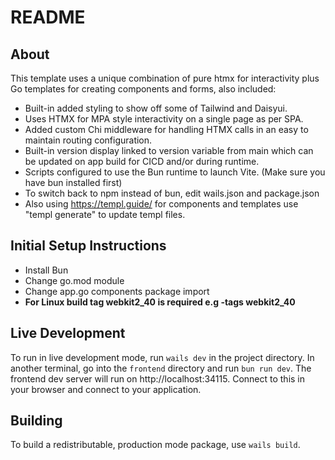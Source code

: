 # README

## About

This template uses a unique combination of pure htmx for interactivity plus Go templates for creating components and forms, also included:
- Built-in added styling to show off some of Tailwind and Daisyui.
- Uses HTMX for MPA style interactivity on a single page as per SPA.
- Added custom Chi middleware for handling HTMX calls in an easy to maintain routing configuration.
- Built-in version display linked to version variable from main which can be updated on app build for CICD and/or during runtime.
- Scripts configured to use the Bun runtime to launch Vite. (Make sure you have bun installed first)
- To switch back to npm instead of bun, edit wails.json and package.json
- Also using https://templ.guide/ for components and templates use "templ generate" to update templ files. 

## Initial Setup Instructions
- Install Bun
- Change go.mod module
- Change app.go components package import
- **For Linux build tag webkit2_40 is required e.g -tags webkit2_40**

## Live Development

To run in live development mode, run `wails dev` in the project directory. In another terminal, go into the `frontend`
directory and run `bun run dev`. The frontend dev server will run on http://localhost:34115. Connect to this in your
browser and connect to your application.

## Building

To build a redistributable, production mode package, use `wails build`.
